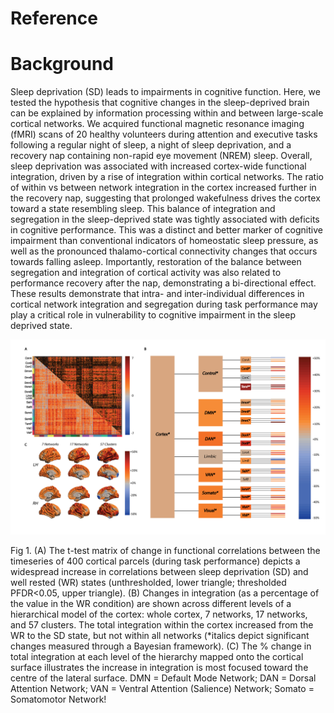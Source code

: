 # Reference


# Background
Sleep deprivation (SD) leads to impairments in cognitive function. Here, we tested the hypothesis that cognitive changes in the sleep-deprived brain can be explained by information processing within and between large-scale cortical networks. We acquired functional magnetic resonance imaging (fMRI) scans of 20 healthy volunteers during attention and executive tasks following a regular night of sleep, a night of sleep deprivation, and a recovery nap containing non-rapid eye movement (NREM) sleep. Overall, sleep deprivation was associated with increased cortex-wide functional integration, driven by a rise of integration within cortical networks. The ratio of within vs between network integration in the cortex increased further in the recovery nap, suggesting that prolonged wakefulness drives the cortex toward a state resembling sleep. This balance of integration and segregation in the sleep-deprived state was tightly associated with deficits in cognitive performance. This was a distinct and better marker of cognitive impairment than conventional indicators of homeostatic sleep pressure, as well as the pronounced thalamo-cortical connectivity changes that occurs towards falling asleep. Importantly, restoration of the balance between segregation and integration of cortical activity was also related to performance recovery after the nap, demonstrating a bi-directional effect. These results demonstrate that intra- and inter-individual differences in cortical network integration and segregation during task performance may play a critical role in vulnerability to cognitive impairment in the sleep deprived state.


![](Figures/Figure1.png)

Fig 1. (A) The t-test matrix of change in functional correlations between the timeseries of 400 cortical parcels (during task performance) depicts a widespread increase in correlations between sleep deprivation (SD) and well rested (WR) states (unthresholded, lower triangle; thresholded PFDR<0.05, upper triangle). (B) Changes in integration (as a percentage of the value in the WR condition) are shown across different levels of a hierarchical model of the cortex: whole cortex, 7 networks, 17 networks, and 57 clusters. The total integration within the cortex increased from the WR to the SD state, but not within all networks (*italics depict significant changes measured through a Bayesian framework). (C) The % change in total integration at each level of the hierarchy mapped onto the cortical surface illustrates the increase in integration is most focused toward the centre of the lateral surface. DMN = Default Mode Network; DAN = Dorsal Attention Network; VAN = Ventral Attention (Salience) Network; Somato = Somatomotor Network!
